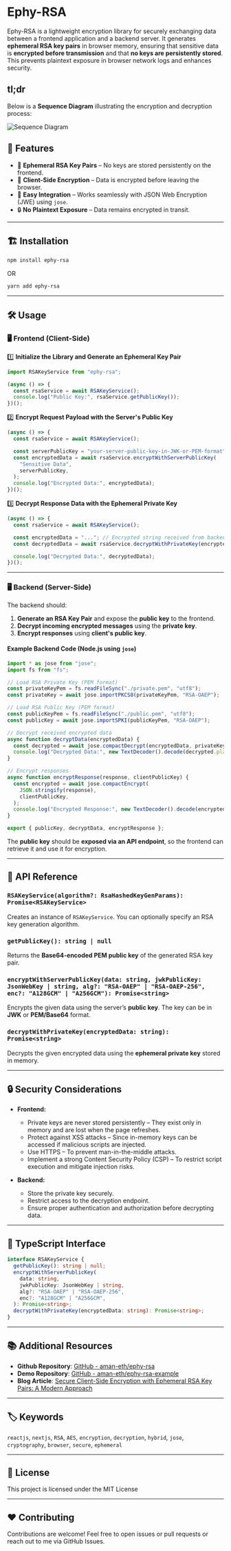 # Ephy-RSA

Ephy-RSA is a lightweight encryption library for securely exchanging data between a frontend application and a backend server. It generates **ephemeral RSA key pairs** in browser memory, ensuring that sensitive data is **encrypted before transmission** and that **no keys are persistently stored**. This prevents plaintext exposure in browser network logs and enhances security.

## tl;dr

Below is a **Sequence Diagram** illustrating the encryption and decryption process:

![Sequence Diagram](https://github.com/aman-eth/ephy-rsa/raw/main/images/mermaid.svg)

## 🚀 Features

- 🔐 **Ephemeral RSA Key Pairs** – No keys are stored persistently on the frontend.
- 🔄 **Client-Side Encryption** – Data is encrypted before leaving the browser.
- 🚀 **Easy Integration** – Works seamlessly with JSON Web Encryption (JWE) using `jose`.
- 🔒 **No Plaintext Exposure** – Data remains encrypted in transit.

---

## 🏗 Installation

```sh
npm install ephy-rsa
```

OR

```sh
yarn add ephy-rsa
```

---

## 🛠 Usage

### 🖥 Frontend (Client-Side)

1️⃣ **Initialize the Library and Generate an Ephemeral Key Pair**

```javascript
import RSAKeyService from "ephy-rsa";

(async () => {
  const rsaService = await RSAKeyService();
  console.log("Public Key:", rsaService.getPublicKey());
})();
```

2️⃣ **Encrypt Request Payload with the Server's Public Key**

```javascript
(async () => {
  const rsaService = await RSAKeyService();

  const serverPublicKey = "your-server-public-key-in-JWK-or-PEM-format";
  const encryptedData = await rsaService.encryptWithServerPublicKey(
    "Sensitive Data",
    serverPublicKey,
  );
  console.log("Encrypted Data:", encryptedData);
})();
```

3️⃣ **Decrypt Response Data with the Ephemeral Private Key**

```javascript
(async () => {
  const rsaService = await RSAKeyService();

  const encryptedData = "..."; // Encrypted string received from backend
  const decryptedData = await rsaService.decryptWithPrivateKey(encryptedData);

  console.log("Decrypted Data:", decryptedData);
})();
```

---

### 🖥 Backend (Server-Side)

The backend should:

1. **Generate an RSA Key Pair** and expose the **public key** to the frontend.
2. **Decrypt incoming encrypted messages** using the **private key**.
3. **Encrypt responses** using **client's public key**.

#### Example Backend Code (Node.js using `jose`)

```javascript
import * as jose from "jose";
import fs from "fs";

// Load RSA Private Key (PEM format)
const privateKeyPem = fs.readFileSync("./private.pem", "utf8");
const privateKey = await jose.importPKCS8(privateKeyPem, "RSA-OAEP");

// Load RSA Public Key (PEM format)
const publicKeyPem = fs.readFileSync("./public.pem", "utf8");
const publicKey = await jose.importSPKI(publicKeyPem, "RSA-OAEP");

// Decrypt received encrypted data
async function decryptData(encryptedData) {
  const decrypted = await jose.compactDecrypt(encryptedData, privateKey);
  console.log("Decrypted Data:", new TextDecoder().decode(decrypted.plaintext));
}

// Encrypt responses
async function encryptResponse(response, clientPublicKey) {
  const encrypted = await jose.compactEncrypt(
    JSON.stringify(response),
    clientPublicKey,
  );
  console.log("Encrypted Response:", new TextDecoder().decode(encrypted));
}

export { publicKey, decryptData, encryptResponse };
```

The **public key** should be **exposed via an API endpoint**, so the frontend can retrieve it and use it for encryption.

---

## 🔀 API Reference

### `RSAKeyService(algorithm?: RsaHashedKeyGenParams): Promise<RSAKeyService>`

Creates an instance of `RSAKeyService`. You can optionally specify an RSA key generation algorithm.

### `getPublicKey(): string | null`

Returns the **Base64-encoded PEM public key** of the generated RSA key pair.

### `encryptWithServerPublicKey(data: string, jwkPublicKey: JsonWebKey | string, alg?: "RSA-OAEP" | "RSA-OAEP-256", enc?: "A128GCM" | "A256GCM"): Promise<string>`

Encrypts the given data using the server’s **public key**. The key can be in **JWK** or **PEM/Base64** format.

### `decryptWithPrivateKey(encryptedData: string): Promise<string>`

Decrypts the given encrypted data using the **ephemeral private key** stored in memory.

---

## 🔒 Security Considerations

- **Frontend:**

  - Private keys are never stored persistently – They exist only in memory and are lost when the page refreshes.
  - Protect against XSS attacks – Since in-memory keys can be accessed if malicious scripts are injected.
  - Use HTTPS – To prevent man-in-the-middle attacks.
  - Implement a strong Content Security Policy (CSP) – To restrict script execution and mitigate injection risks.

- **Backend:**
  - Store the private key securely.
  - Restrict access to the decryption endpoint.
  - Ensure proper authentication and authorization before decrypting data.

---

## 📖 TypeScript Interface

```typescript
interface RSAKeyService {
  getPublicKey(): string | null;
  encryptWithServerPublicKey(
    data: string,
    jwkPublicKey: JsonWebKey | string,
    alg?: "RSA-OAEP" | "RSA-OAEP-256",
    enc?: "A128GCM" | "A256GCM",
  ): Promise<string>;
  decryptWithPrivateKey(encryptedData: string): Promise<string>;
}
```

---

## 📚 Additional Resources

- **Github Repository**: [GitHub - aman-eth/ephy-rsa](https://github.com/aman-eth/ephy-rsa)
- **Demo Repository**: [GitHub - aman-eth/ephy-rsa-example](https://github.com/aman-eth/ephy-rsa-example)
- **Blog Article**: [Secure Client-Side Encryption with Ephemeral RSA Key Pairs: A Modern Approach](https://aman-eth.medium.com/secure-client-side-encryption-with-ephemeral-rsa-key-pairs-a-modern-approach-ed8001fce2e2)

---

## 🏷 Keywords

`reactjs`, `nextjs`, `RSA`, `AES`, `encryption`, `decryption`, `hybrid`, `jose`, `cryptography`, `browser`, `secure`, `ephemeral`

---

## 📝 License

This project is licensed under the MIT License

---

## ❤️ Contributing

Contributions are welcome! Feel free to open issues or pull requests or reach out to me via GitHub Issues.
